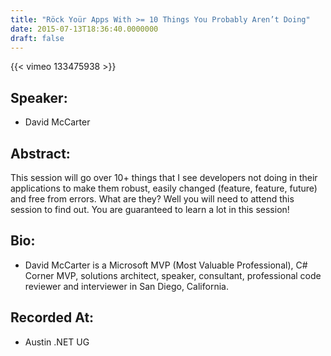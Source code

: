 ```yaml
---
title: "Röck Yoür Apps With >= 10 Things You Probably Aren’t Doing"
date: 2015-07-13T18:36:40.0000000
draft: false
---
```


{{< vimeo 133475938 >}}

## Speaker:

 - David McCarter

## Abstract:

<p>This session will go over 10+ things that I see developers not doing in their applications to make them robust, easily changed (feature, feature, future) and free from errors. What are they? Well you will need to attend this session to find out. You are guaranteed to learn a lot in this session!</p>

## Bio:

 - <p>David McCarter is a Microsoft MVP (Most Valuable Professional), C# Corner MVP, solutions architect, speaker, consultant, professional code reviewer and interviewer in San Diego, California.</p>

## Recorded At:

 - Austin .NET UG

